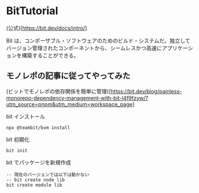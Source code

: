 # BitTutorial

(公式)[https://bit.dev/docs/intro/]

Bit は、コンポーザブル・ソフトウェアのためのビルド・システムだ。独立してバージョン管理されたコンポーネントから、シームレスかつ高速にアプリケーションを構築することができる。

## モノレポの記事に従ってやってみた

(ビットでモノレポの依存関係を簡単に管理)[https://bit.dev/blog/painless-monorepo-dependency-management-with-bit-l4f9fzyw/?utm_source=pnpm&utm_medium=workspace_page]

bit インストール

```
npx @teambit/bvm install
```

bit 初期化

```
bit init
```

bit でパッケージを新規作成

```
-- 現在のバージョンでは以下は動かない
-- bit create node lib
bit create module lib
```
